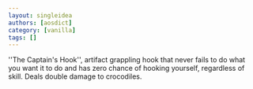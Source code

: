 ```yaml
---
layout: singleidea
authors: [aosdict]
category: [vanilla]
tags: []
---
```

''The Captain's Hook'', artifact grappling hook that never fails to do what you want it to do and has zero chance of hooking yourself, regardless of skill. Deals double damage to crocodiles.
